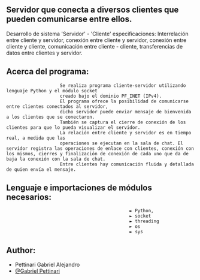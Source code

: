 
## Servidor que conecta a diversos clientes que pueden comunicarse entre ellos.

Desarrollo de sistema 'Servidor' - 'Cliente' especificaciones:
                                    Interrelación entre cliente y servidor,
                                    conexión entre cliente y servidor,
                                    conexión entre cliente y cliente,
                                    comunicación entre cliente - cliente,
                                    transferencias de datos entre clientes y servidor.           

## Acerca del programa:
                        Se realiza programa cliente-servidor utilizando lenguaje Python y el módulo socket
                        creado bajo el dominio PF_INET (IPv4). 
                        El programa ofrece la posibilidad de comunicarse entre clientes conectados al servidor, 
                        dicho servidor puede enviar mensaje de bienvenida a los clientes que se conectaron. 
                        También se captura el cierre de conexión de los clientes para que lo pueda visualizar el servidor. 
                        La relación entre cliente y servidor es en tiempo real, a medida que las 
                        operaciones se ejecutan en la sala de chat. El servidor registra las operaciones de enlace con clientes, conexión con los mismos, cierres y finalización de conexión de cada uno que da de baja la conexión con la sala de chat. 
                        Entre clientes hay comunicación fluida y detallada de quien envía el mensaje.
                        
## Lenguaje e importaciones de módulos necesarios:
                                                  ► Python, 
                                                  ► socket
                                                  ► threading
                                                  ► os
                                                  ► sys
                        
## Author:

- Pettinari Gabriel Alejandro
- [@Gabriel Pettinari](https://github.com/GabrielPettyA)



